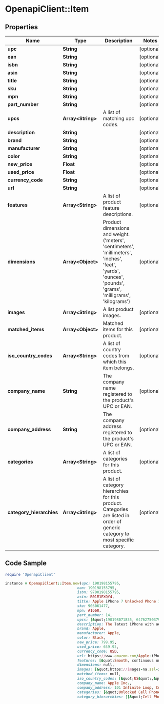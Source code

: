 # OpenapiClient::Item

## Properties

Name | Type | Description | Notes
------------ | ------------- | ------------- | -------------
**upc** | **String** |  | [optional] 
**ean** | **String** |  | [optional] 
**isbn** | **String** |  | [optional] 
**asin** | **String** |  | [optional] 
**title** | **String** |  | [optional] 
**sku** | **String** |  | [optional] 
**mpn** | **String** |  | [optional] 
**part_number** | **String** |  | [optional] 
**upcs** | **Array&lt;String&gt;** | A list of matching upc codes. | [optional] 
**description** | **String** |  | [optional] 
**brand** | **String** |  | [optional] 
**manufacturer** | **String** |  | [optional] 
**color** | **String** |  | [optional] 
**new_price** | **Float** |  | [optional] 
**used_price** | **Float** |  | [optional] 
**currency_code** | **String** |  | [optional] 
**url** | **String** |  | [optional] 
**features** | **Array&lt;String&gt;** | A list of product feature descriptions. | [optional] 
**dimensions** | **Array&lt;Object&gt;** | Product dimensions and weight.  (&#39;meters&#39;, &#39;centimeters&#39;, &#39;millimeters&#39;, &#39;inches&#39;, &#39;feet&#39;, &#39;yards&#39;, &#39;ounces&#39;, &#39;pounds&#39;, &#39;grams&#39;, &#39;milligrams&#39;, &#39;kilograms&#39;) | [optional] 
**images** | **Array&lt;String&gt;** | A list product images. | [optional] 
**matched_items** | **Array&lt;Object&gt;** | Matched items for this product. | [optional] 
**iso_country_codes** | **Array&lt;String&gt;** | A list of country codes from which this item belongs. | [optional] 
**company_name** | **String** | The company name registered to the product&#39;s UPC or EAN. | [optional] 
**company_address** | **String** | The company address registered to the product&#39;s UPC or EAN. | [optional] 
**categories** | **Array&lt;String&gt;** | A list of categories for this product. | [optional] 
**category_hierarchies** | **Array&lt;String&gt;** | A list of category hierarchies for this product. Categories are listed in order of generic category to most specific category. | [optional] 

## Code Sample

```ruby
require 'OpenapiClient'

instance = OpenapiClient::Item.new(upc: 190198155795,
                                 ean: 190198155795,
                                 isbn: 9780198155795,
                                 asin: B01M1EXQY4,
                                 title: Apple iPhone 7 Unlocked Phone 128 GB - US Version (Black),
                                 sku: 903061477,
                                 mpn: A1660,
                                 part_number: 14,
                                 upcs: [&quot;190198071835, 647627503790, 759776410383, 190198068507&quot;],
                                 description: The latest iPhone with advanced camera, better battery life, immersive speakers and water resistance!,
                                 brand: Apple,
                                 manufacturer: Apple,
                                 color: Black,
                                 new_price: 799.95,
                                 used_price: 659.95,
                                 currency_code: USD,
                                 url: https://www.amazon.com/Apple-iPhone-Unlocked-Phone-128/dp/B01M1EXQY4,
                                 features: [&quot;Smooth, continuous unibody design. 3D Touch, Live Photos, an A9 chip, advanced cameras, and a 4.7-inch Retina HD display. And so much more.&quot;,&quot;The most advanced chip ever in a smartphone is even faster and now features an integrated M9 motion coprocessor.&quot;],
                                 dimensions: null,
                                 images: [&quot;https://images-na.ssl-images-amazon.com/images/I/317AuSoRaHL.jpg&quot;,&quot;https://images-na.ssl-images-amazon.com/images/I/41Whf3N9i2L.jpg&quot;],
                                 matched_items: null,
                                 iso_country_codes: [&quot;US&quot;,&quot;GB&quot;],
                                 company_name: Apple Inc.,
                                 company_address: 101 Infinite Loop, Cupertino, CA 95014,
                                 categories: [&quot;Unlocked Cell Phones&quot;,&quot;Electronics&quot;],
                                 category_hierarchies: [[&quot;Cell Phones &amp; Accessories&quot;,&quot;Cell Phones&quot;,&quot;Unlocked Cell Phones&quot;]])
```



